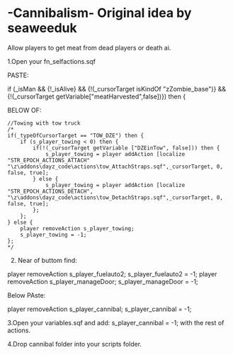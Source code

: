 # -Cannibalism- Original idea by seaweeduk
Allow players to get meat from dead players or death ai.

1.Open your fn_selfactions.sqf

PASTE:

if (_isMan && {!_isAlive} && {!(_cursorTarget isKindOf "zZombie_base")} && {!(_cursorTarget getVariable["meatHarvested",false])}) then {



BELOW OF:

	//Towing with tow truck
	/*
	if(_typeOfCursorTarget == "TOW_DZE") then {
		if (s_player_towing < 0) then {
			if(!(_cursorTarget getVariable ["DZEinTow", false])) then {
				s_player_towing = player addAction [localize "STR_EPOCH_ACTIONS_ATTACH" "\z\addons\dayz_code\actions\tow_AttachStraps.sqf",_cursorTarget, 0, false, true];				
			} else {
				s_player_towing = player addAction [localize "STR_EPOCH_ACTIONS_DETACH", "\z\addons\dayz_code\actions\tow_DetachStraps.sqf",_cursorTarget, 0, false, true];				
			};
		};
	} else {
		player removeAction s_player_towing;
		s_player_towing = -1;
	};
	*/
  
  
  2. Near of buttom find:
  
  player removeAction s_player_fuelauto2;
	s_player_fuelauto2 = -1;
	player removeAction s_player_manageDoor;
	s_player_manageDoor = -1;
  
  Below PAste:
  
  player removeAction s_player_cannibal;
 s_player_cannibal = -1;
 
 
 3.Open your variables.sqf  and add: s_player_cannibal = -1;  with the rest of actions.
 
 4.Drop cannibal folder into your scripts folder. 
